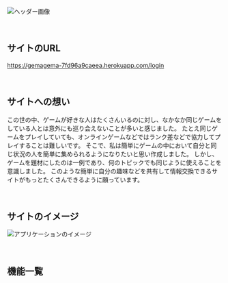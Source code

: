 ![ヘッダー画像](https://github.com/juice999x/GameMatchingSite/assets/136160772/c4122731-7dbc-4924-a700-dfc8051b863b)

<br />

## サイトのURL

https://gemagema-7fd96a9caeea.herokuapp.com/login

<br />

## サイトへの想い

この世の中、ゲームが好きな人はたくさんいるのに対し、なかなか同じゲームをしている人とは意外にも巡り会えないことが多いと感じました。
たとえ同じゲームをプレイしていても、オンラインゲームなどではランク差などで協力してプレイすることは難しいです。
そこで、私は簡単にゲームの中において自分と同じ状況の人を簡単に集められるようになりたいと思い作成しました。
しかし、ゲームを題材にしたのは一例であり、何のトピックでも同じように使えることを意識しました。
このような簡単に自分の趣味などを共有して情報交換できるサイトがもっとたくさんできるように願っています。

<br />

## サイトのイメージ
![アプリケーションのイメージ](https://github.com/juice999x/GameMatchingSite/assets/136160772/0e782f57-15e3-4fc8-9ca5-f81901c6e131)

<br />

## 機能一覧

